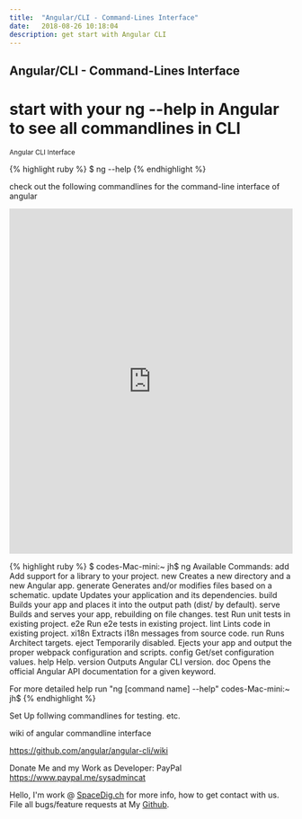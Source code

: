 ```yaml
---
title:  "Angular/CLI - Command-Lines Interface"
date:   2018-08-26 10:18:04
description: get start with Angular CLI 
---
```

<h2 id="this-post-is-the-last-of-a-series-of-posts-in-which-i-write-about-the-observable-type-in-the-first-post-we-went-ahead-writing-an-observable-from-scratch-in-order-to-fully-understand-it-we-then-explored-how-to-create-observables-from-values-arrays-dom-events-and-promises-this-time-well-focus-on-compositions-by-rewriting-some-basic-composition-operators">
Angular/CLI - Command-Lines Interface</h2>


<h1>start with your ng --help in Angular to see all commandlines in CLI</h1>

<small>Angular CLI Interface</small>


{% highlight ruby %}
$ ng --help
{% endhighlight %}

check out the following commandlines for the command-line interface of angular 

<iframe width="100%" height="615" src="https://www.youtube.com/embed/YRpd3UXxocU" frameborder="0" allow="autoplay; encrypted-media" allowfullscreen></iframe>

{% highlight ruby %}
$ codes-Mac-mini:~ jh$ ng
Available Commands:
  add Add support for a library to your project.
  new Creates a new directory and a new Angular app.
  generate Generates and/or modifies files based on a schematic.
  update Updates your application and its dependencies.
  build Builds your app and places it into the output path (dist/ by default).
  serve Builds and serves your app, rebuilding on file changes.
  test Run unit tests in existing project.
  e2e Run e2e tests in existing project.
  lint Lints code in existing project.
  xi18n Extracts i18n messages from source code.
  run Runs Architect targets.
  eject Temporarily disabled. Ejects your app and output the proper webpack configuration and scripts.
  config Get/set configuration values.
  help Help.
  version Outputs Angular CLI version.
  doc Opens the official Angular API documentation for a given keyword.

For more detailed help run "ng [command name] --help"
codes-Mac-mini:~ jh$ 
{% endhighlight %}


Set Up follwing commandlines for testing. etc.

wiki of angular commandline interface 

<a href="https://github.com/angular/angular-cli/wiki">https://github.com/angular/angular-cli/wiki </a>




Donate Me and my Work as Developer: PayPal <a href="https://www.paypal.me/sysadmincat">https://www.paypal.me/sysadmincat </a>


 Hello, I'm work @ [SpaceDig.ch][spacedig] for more info, how to get contact with us. File all bugs/feature requests at My  [Github][jekyll-gh].

[jekyll-gh]: https://github.com/spaceg
[spacedig]:    http://spacedig.ch
